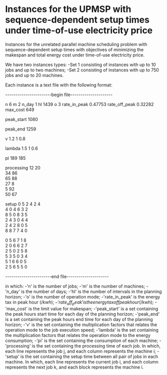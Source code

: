 # Instances for the UPMSP with sequence-dependent setup times under time-of-use electricity price
Instances for the unrelated parallel machine scheduling problem with sequence-dependent setup times with objectives of minimizing the makespan and total energy cost under time-of-use electricity price.

We have two instances types:
-Set 1 consisting of instances with up to 10 jobs and up to two machines;
-Set 2 consisting of instances with up to 750 jobs and up to 20 machines.

Each instance is a text file with the following format:

-----------------------begin file---------------------

n 6
m 2
n_day 1
hl 1439
o 3
rate_in_peak 0.47753
rate_off_peak 0.32282
max_cost 649

peak_start
1080

peak_end
1259

v
1.2
1
0.8

lambda
1.5
1
0.6

pi
189
185

processing
12	20	
34	86	
65	88	
27	8	
5	92	
50	67	

setup
0	5	2	4	2	4	
4	0	4	6	3	2	
8	5	0	8	3	5	
2	4	3	0	4	4	
2	4	2	8	0	5	
8	8	7	7	4	0	

0	5	6	7	1	8	
2	0	6	6	2	7	
2	5	0	2	5	8	
5	3	5	0	3	4	
5	1	6	6	0	5	
2	5	6	5	5	0

-----------------------end file---------------------

in which:
-'n' is the number of jobs;
-'m' is the number of machines;
-'n_day' is the number of days;
-'hl' is the number of intervals in the planning horizon;
-'o' is the number of operation mode;
-'rate_in_peak' is the energy tax in peak hour ($/kwh);
-'rate_off_peak' is the energy tax off peak hour ($/kwh);
-'max_cost' is the limit value for makespan;
-'peak_start' is a set containing the peak hours start time for each day of the planning horizon;
-'peak_end' is a set containing the peak hours end time for each day of the planning horizon;
-'v' is the set containing the multiplication factors that relates the operation mode to the job execution speed;
-'lambda' is the set containing the multiplication factors that relates the operation mode to the energy consumption;
-'pi' is the set containing the consumption of each machine;
-'processing' is the set containing the processing time of each job. In which, each line represents the job j, and each column represents the machine i;
-'setup' is the set containing the setup time between all pair of jobs in each machine. In which, each line represents the current job i, and each column represents the next job k, and each block represents the machine i.
